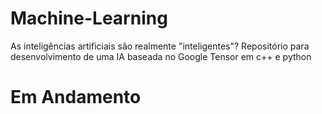 # Machine-Learning
As inteligências artificiais são realmente "inteligentes"?
Repositório para desenvolvimento de uma IA baseada no Google Tensor em c++ e python
#  Em Andamento
